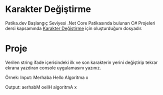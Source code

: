 # Karakter Değiştirme

Patika.dev Başlangıç Seviyesi .Net Core Patikasında bulunan C# Projeleri dersi kapsamında [Karakter Değiştirme](https://app.patika.dev/courses/c-projeleri/karakter-degistirme) için oluşturduğum dosyadır.

# Proje

Verilen string ifade içerisindeki ilk ve son karakterin yerini değiştirip tekrar ekrana yazdıran console uygulamasını yazınız.

Örnek: Input: Merhaba Hello Algoritma x

Output: aerhabM oellH algoritmA x
